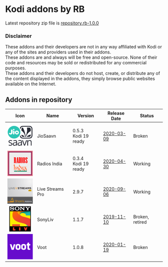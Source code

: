 # Kodi addons by RB

Latest repository zip file is
[repository.rb-1.0.0](https://github.com/raghuchowdary67/RRKodiWorks/raw/master/zips/repository.rb/repository.rb-1.0.0.zip)
<br>

### Disclaimer
These addons and their developers are not in any way affiliated with Kodi or any of the sites and providers used in their addons.
<br>These addons are and always will be free and open-source. None of their code and resources may be sold or redistributed for any commercial purposes.
<br>These addons and their developers do not host, create, or distribute any of the content displayed in the addons, they simply browse public websites available on the Internet.

## Addons in repository
|Icon|Name|Version|Release Date|Status|
|---|---|---|---|---|
|<img src="https://raw.githubusercontent.com/raghuchowdary67/RRKodiWorks/master/zips/plugin.audio.jiomusic/icon.png" width="96">|JioSaavn|0.5.3<br>Kodi 19 ready|[2020-03-09](https://raw.githubusercontent.com/raghuchowdary67/RRKodiWorks/master/zips/plugin.audio.jiomusic/changelog.txt)|Broken
|<img src="https://raw.githubusercontent.com/raghuchowdary67/RRKodiWorks/master/zips/plugin.audio.radiosindia/icon.png" width="96">|Radios India|0.3.4<br>Kodi 19 ready|[2020-04-30](https://raw.githubusercontent.com/raghuchowdary67/RRKodiWorks/master/zips/plugin.audio.radiosindia/changelog.txt)|Working
|<img src="https://raw.githubusercontent.com/raghuchowdary67/RRKodiWorks/master/zips/plugin.video.live.streamspro/icon.png" width="96">|Live Streams Pro|2.9.7|[2020-09-06](https://raw.githubusercontent.com/raghuchowdary67/RRKodiWorks/master/zips/plugin.video.live.streamspro/changelog.txt)|Working
|<img src="https://raw.githubusercontent.com/raghuchowdary67/RRKodiWorks/master/zips/plugin.video.sonyliv/icon.png" width="96">|SonyLiv|1.1.7|[2019-11-10](https://raw.githubusercontent.com/raghuchowdary67/RRKodiWorks/master/zips/plugin.video.sonyliv/changelog.txt)|Broken, retired
|<img src="https://raw.githubusercontent.com/raghuchowdary67/RRKodiWorks/master/zips/plugin.video.voot/icon.png" width="96">|Voot|1.0.8|[2020-01-19](https://raw.githubusercontent.com/raghuchowdary67/RRKodiWorks/master/zips/plugin.video.voot/changelog.txt)|Broken
